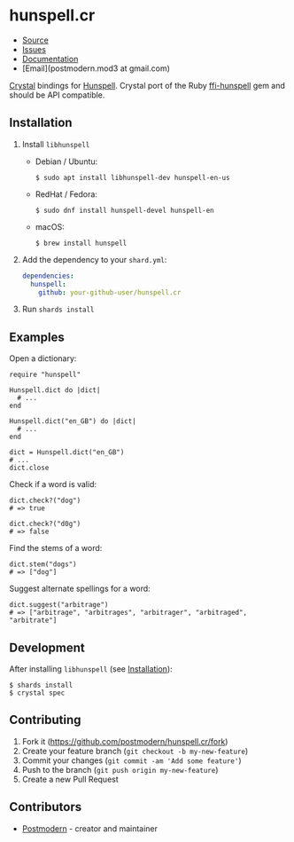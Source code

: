 # hunspell.cr

* [Source](https://github.com/postmodern/hunspell.cr)
* [Issues](https://github.com/postmodern/hunspell.cr/issues)
* [Documentation](http://postmodern.github.io/docs/hunspell.cr)
* [Email](postmodern.mod3 at gmail.com)

[Crystal][crystal] bindings for [Hunspell][libhunspell]. Crystal port of the
Ruby [ffi-hunspell] gem and should be API compatible.

## Installation

1. Install `libhunspell`

   * Debian / Ubuntu:

         $ sudo apt install libhunspell-dev hunspell-en-us

   * RedHat / Fedora:

         $ sudo dnf install hunspell-devel hunspell-en

   * macOS:

         $ brew install hunspell

2. Add the dependency to your `shard.yml`:

   ```yaml
   dependencies:
     hunspell:
       github: your-github-user/hunspell.cr
   ```

3. Run `shards install`

## Examples

Open a dictionary:

```crystal
require "hunspell"
    
Hunspell.dict do |dict|
  # ...
end

Hunspell.dict("en_GB") do |dict|
  # ...
end

dict = Hunspell.dict("en_GB")
# ...
dict.close
```

Check if a word is valid:

```crystal
dict.check?("dog")
# => true

dict.check?("d0g")
# => false
```

Find the stems of a word:

```crystal
dict.stem("dogs")
# => ["dog"]
```

Suggest alternate spellings for a word:

```crystal
dict.suggest("arbitrage")
# => ["arbitrage", "arbitrages", "arbitrager", "arbitraged", "arbitrate"]
```

## Development

After installing `libhunspell` (see [Installation](#installation)):

    $ shards install
    $ crystal spec

## Contributing

1. Fork it (<https://github.com/postmodern/hunspell.cr/fork>)
2. Create your feature branch (`git checkout -b my-new-feature`)
3. Commit your changes (`git commit -am 'Add some feature'`)
4. Push to the branch (`git push origin my-new-feature`)
5. Create a new Pull Request

## Contributors

- [Postmodern](https://github.com/postmodern) - creator and maintainer

[crystal]: https://crystal-lang.org/
[libhunspell]: http://hunspell.github.io/
[ffi-hunspell]: https://github.com/postmodern/ffi-hunspell#readme
